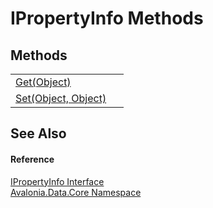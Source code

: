 # IPropertyInfo Methods




## Methods
<table>
<tr>
<td><a href="M_Avalonia_Data_Core_IPropertyInfo_Get">Get(Object)</a></td>
<td> </td>
</tr>
<tr>
<td><a href="M_Avalonia_Data_Core_IPropertyInfo_Set">Set(Object, Object)</a></td>
<td> </td>
</tr>
</table>

## See Also


#### Reference
<a href="T_Avalonia_Data_Core_IPropertyInfo">IPropertyInfo Interface</a>  
<a href="N_Avalonia_Data_Core">Avalonia.Data.Core Namespace</a>  

